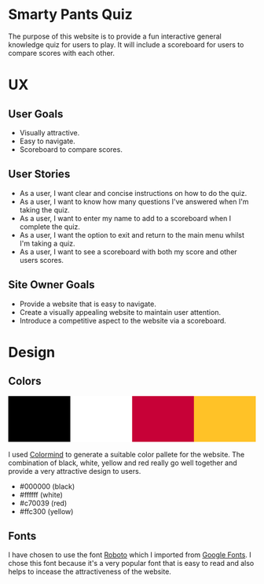 # Smarty Pants Quiz
The purpose of this website is to provide a fun interactive general knowledge quiz for users to play. It will include a scoreboard for users to compare scores with each other.

# UX

## User Goals
* Visually attractive.
* Easy to navigate.
* Scoreboard to compare scores.

## User Stories
* As a user, I want clear and concise instructions on how to do the quiz.
* As a user, I want to know how many questions I've answered when I'm taking the quiz.
* As a user, I want to enter my name to add to a scoreboard when I complete the quiz.
* As a user, I want the option to exit and return to the main menu whilst I'm taking a quiz.
* As a user, I want to see a scoreboard with both my score and other users scores.

## Site Owner Goals
* Provide a website that is easy to navigate.
* Create a visually appealing website to maintain user attention.
* Introduce a competitive aspect to the website via a scoreboard.

# Design 

## Colors 
<img src="/docs/color-scheme.png">

I used [Colormind](http://colormind.io/) to generate a suitable color pallete for the website. The combination of black, white, yellow and red really go well together and provide a very attractive design to users.

* #000000 (black)
* #ffffff (white)
* #c70039 (red)
* #ffc300 (yellow)

## Fonts
I have chosen to use the font [Roboto](https://fonts.google.com/specimen/Roboto?sort=popularity "Roboto font") which I imported from [Google Fonts](https://fonts.google.com/ "Google Fonts"). I chose this font because it's a very popular font that is easy to read and also helps to incease the attractiveness of the website.
